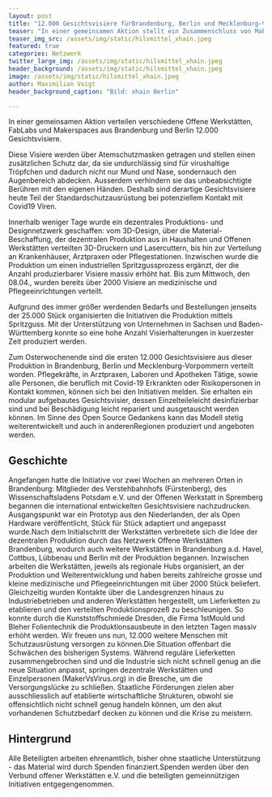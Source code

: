 ```yaml
---
layout: post
title: "12.000 Gesichtsvisiere fürBrandenburg, Berlin und Mecklenburg-Vorpommern"
teaser: "In einer gemeinsamen Aktion stellt ein Zusammenschluss von Maker-Initiativen 12.000 Gesichtsvisiere für Pflegekräfte, Rettungsdienste und Ärzte aus Brandenburg, Mecklenburg-Vorpommern und Berlin bereit. Damit decken sie dringende Bedarfe, denen derzeit nur ungenügendentsprochen werden kann."
teaser_img_src: /assets/img/static/hilsmittel_xhain.jpeg
featured: true
categories: Netzwerk
twitter_large_img: /assets/img/static/hilsmittel_xhain.jpeg
header_background: /assets/img/static/hilsmittel_xhain.jpeg
image: /assets/img/static/hilsmittel_xhain.jpeg
author: Maximilian Voigt
header_background_caption: "Bild: xhain Berlin"

---
```


In einer gemeinsamen Aktion verteilen verschiedene Offene Werkstätten, FabLabs und Makerspaces aus Brandenburg und Berlin 12.000 Gesichtsvisiere.

Diese Visiere werden über Atemschutzmasken getragen und stellen einen zusätzlichen Schutz dar, da sie undurchlässig sind für virushaltige Tröpfchen und dadurch nicht nur Mund und Nase, sondernauch den Augenbereich abdecken. Ausserdem verhindern sie das unbeabsichtigte Berühren mit den eigenen Händen. Deshalb sind derartige Gesichtsvisiere heute Teil der Standardschutzausrüstung bei potenziellem Kontakt mit Covid19 Viren.

Innerhalb weniger Tage wurde ein dezentrales Produktions- und Designnetzwerk geschaffen: vom 3D-Design, über die Material-Beschaffung, der dezentralen Produktion aus in Haushalten und Offenen Werkstätten verteilten 3D-Druckern und Lasercuttern, bis hin zur Verteilung an Krankenhäuser, Arztpraxen oder Pflegestationen. Inzwischen wurde die Produktion um einen industriellen Spritzgussprozess ergänzt, der die Anzahl produzierbarer Visiere massiv erhöht hat. Bis zum Mittwoch, den 08.04., wurden bereits über 2000 Visiere an medizinische und Pflegeeinrichtungen verteilt.

Aufgrund des immer größer werdenden Bedarfs und Bestellungen jenseits der 25.000 Stück organisierten die Initiativen die Produktion mittels Spritzguss. Mit der Unterstützung von Unternehmen in Sachsen und Baden-Württemberg konnte so eine hohe Anzahl Visierhalterungen in kuerzester Zeit produziert werden.

Zum Osterwochenende sind die ersten 12.000 Gesichtsvisiere aus dieser Produktion in Brandenburg, Berlin und Mecklenburg-Vorpommern verteilt worden. Pflegekräfte, in Arztpraxen, Laboren und Apotheken Tätige, sowie alle Personen, die beruflich mit Covid-19 Erkrankten oder Risikopersonen in Kontakt kommen, können sich bei den Initiativen melden.
Sie erhalten ein modular aufgebautes Gesichtsvisier, dessen Einzelteileleicht desinfizierbar sind und bei Beschädigung leicht repariert und ausgetauscht werden können. Im Sinne des Open Source Gedankens kann das Modell stetig weiterentwickelt und auch in anderenRegionen produziert und angeboten werden.

## Geschichte
Angefangen hatte die Initiative vor zwei Wochen an mehreren Orten in Brandenburg: Mitglieder des Verstehbahnhofs (Fürstenberg), des Wissenschaftsladens Potsdam e.V. und der Offenen Werkstatt in Spremberg begannen die international entwickelten Gesichtsvisiere nachzudrucken. Ausgangspunkt war ein Prototyp aus den Niederlanden, der als Open Hardware veröffentlicht, Stück für Stück adaptiert und angepasst wurde.Nach dem Initialschritt der Werkstätten verbreitete sich die Idee der dezentralen Produktion durch das Netzwerk Offene Werkstätten Brandenburg, wodurch auch weitere Werkstätten in Brandenburg a.d. Havel, Cottbus, Lübbenau und Berlin mit der Produktion begannen. Inzwischen arbeiten die Werkstätten, jeweils als regionale Hubs organisiert, an der Produktion und Weiterentwicklung und haben bereits zahlreiche grosse und kleine medizinische und Pflegeeinrichtungen mit über 2000 Stück beliefert. Gleichzeitig wurden Kontakte über die Landesgrenzen hinaus zu Industriebetrieben und anderen Werkstätten hergestellt, um Lieferketten zu etablieren und den verteilten Produktionsprozeß zu beschleunigen. So konnte durch die Kunststoffschmiede Dresden, die Firma 1stMould und Bleher Folientechnik die Produktionsausbeute in den letzten Tagen massiv erhöht werden. Wir freuen uns nun, 12.000 weitere Menschen mit Schutzausrüstung versorgen zu können.Die Situation offenbart die Schwächen des bisherigen Systems. Während reguläre Lieferketten zusammengebrochen sind und die Industrie sich nicht schnell genug an die neue Situation anpasst, springen dezentrale Werkstätten und Einzelpersonen (MakerVsVirus.org) in die Bresche, um die Versorgungslücke zu schließen. Staatliche Förderungen zielen aber ausschliesslich auf etablierte wirtschaftliche Strukturen, obwohl sie offensichtlich nicht schnell genug handeln können, um den akut vorhandenen Schutzbedarf decken zu können und die Krise zu meistern.

## Hintergrund
Alle Beteiligten arbeiten ehrenamtlich, bisher ohne staatliche Unterstützung - das Material wird durch Spenden finanziert.Spenden werden über den Verbund offener Werkstätten e.V. und die beteiligten gemeinnützigen Initiativen entgegengenommen.